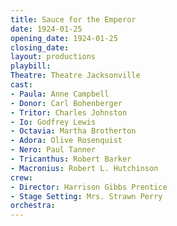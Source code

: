 ```yaml
---
title: Sauce for the Emperor
date: 1924-01-25
opening_date: 1924-01-25
closing_date:
layout: productions
playbill:
Theatre: Theatre Jacksonville
cast:
- Paula: Anne Campbell
- Donor: Carl Bohenberger
- Tritor: Charles Johnston
- Io: Godfrey Lewis
- Octavia: Martha Brotherton
- Adora: Olive Rosenquist
- Nero: Paul Tanner
- Tricanthus: Robert Barker
- Macronius: Robert L. Hutchinson
crew:
- Director: Harrison Gibbs Prentice
- Stage Setting: Mrs. Strawn Perry
orchestra:
---
```

